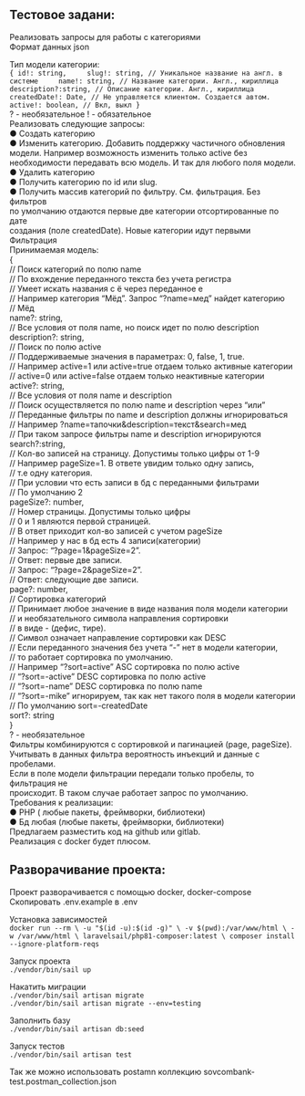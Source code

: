 ## Тестовое задани:

Реализовать запросы для работы с категориями  
Формат данных json  

Тип модели категории:  
`{
id!: string,    
slug!: string, // Уникальное название на англ. в системе    
name!: string, // Название категории. Англ., кириллица
description?:string, // Описание категории. Англ., кириллица
createdDate!: Date, // Не управляется клиентом. Создается автом.
active!: boolean, // Вкл, выкл
}`  
? - необязательное
! - обязательное  
Реализовать следующие запросы:  
● Создать категорию  
● Изменить категорию. Добавить поддержку частичного обновления  
модели. Например возможность изменить только active без  
необходимости передавать всю модель. И так для любого поля модели.  
● Удалить категорию  
● Получить категорию по id или slug.  
● Получить массив категорий по фильтру. См. фильтрация. Без фильтров  
по умолчанию отдаются первые две категории отсортированные по дате  
создания (поле createdDate). Новые категории идут первыми  
Фильтрация  
Принимаемая модель:  
{  
// Поиск категорий по полю name  
// По вхождение переданного текста без учета регистра  
// Умеет искать названия с ё через переданное е  
// Например категория “Мёд”. Запрос “?name=мед” найдет категорию  
// Мёд  
name?: string,  
// Все условия от поля name, но поиск идет по полю description  
description?: string,  
// Поиск по полю active  
// Поддерживаемые значения в параметрах: 0, false, 1, true.  
// Например active=1 или active=true отдаем только активные категории  
// active=0 или active=false отдаем только неактивные категории  
active?: string,  
// Все условия от поля name и description  
// Поиск осуществляется по полю name и description через “или”  
// Переданные фильтры по name и description должны игнорироваться  
// Например ?name=тапочки&description=текст&search=мед  
// При таком запросе фильтры name и description игнорируются  
search?:string,  
// Кол-во записей на страницу. Допустимы только цифры от 1-9  
// Например pageSize=1. В ответе увидим только одну запись,  
// т.е одну категория.  
// При условии что есть записи в бд с переданными фильтрами  
// По умолчанию 2  
pageSize?: number,  
// Номер страницы. Допустимы только цифры  
// 0 и 1 являются первой страницей.  
// В ответ приходит кол-во записей с учетом pageSize  
// Например у нас в бд есть 4 записи(категории)  
// Запрос: “?page=1&pageSize=2”.  
// Ответ: первые две записи.  
// Запрос: “?page=2&pageSize=2”.  
// Ответ: следующие две записи.  
page?: number,  
// Сортировка категорий  
// Принимает любое значение в виде названия поля модели категории  
// и необязательного символа направления сортировки  
// в виде - (дефис, тире).  
// Символ означает направление сортировки как DESC  
// Если переданного значения без учета “-” нет в модели категории,  
// то работает сортировка по умолчанию.  
// Например “?sort=active” ASC сортировка по полю active  
// “?sort=-active” DESC сортировка по полю active  
// “?sort=-name” DESC сортировка по полю name  
// “?sort=-mike” игнорируем, так как нет такого поля в модели категории  
// По умолчанию sort=-createdDate  
sort?: string  
}  
? - необязательное  
Фильтры комбинируются с сортировкой и пагинацией (page, pageSize).  
Учитывать в данных фильтра вероятность инъекций и данные с пробелами.  
Если в поле модели фильтрации передали только пробелы, то фильтрация не  
происходит. В таком случае работает запрос по умолчанию.  
Требования к реализации:  
● PHP ( любые пакеты, фреймворки, библиотеки)  
● Бд любая (любые пакеты, фреймворки, библиотеки)  
Предлагаем разместить код на github или gitlab.  
Реализация c docker будет плюсом.  

## Разворачивание проекта:  
Проект разворачивается с помощью docker, docker-compose  
Скопировать .env.example в .env  

Установка зависимостей  
`docker run --rm \
    -u "$(id -u):$(id -g)" \
    -v $(pwd):/var/www/html \
    -w /var/www/html \
    laravelsail/php81-composer:latest \
    composer install --ignore-platform-reqs`
    
Запуск проекта  
`./vendor/bin/sail up`  

Накатить миграции  
`./vendor/bin/sail artisan migrate`  
`./vendor/bin/sail artisan migrate --env=testing`  

Заполнить базу  
`./vendor/bin/sail artisan db:seed`  

Запуск тестов  
`./vendor/bin/sail artisan test`  

Так же можно использовать postamn коллекцию sovcombank-test.postman_collection.json  
